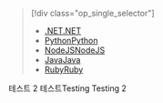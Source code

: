 > [!div class="op_single_selector"]
> * [<span data-ttu-id="ffb4b-101">.NET</span><span class="sxs-lookup"><span data-stu-id="ffb4b-101">.NET</span></span>](../articles/active-directory-b2c/active-directory-b2c-devquickstarts-graph-dotnet.md)
> * [<span data-ttu-id="ffb4b-102">Python</span><span class="sxs-lookup"><span data-stu-id="ffb4b-102">Python</span></span>](active-directory-b2c-devquickstarts-graph-python.md)
> * [<span data-ttu-id="ffb4b-103">NodeJS</span><span class="sxs-lookup"><span data-stu-id="ffb4b-103">NodeJS</span></span>](active-directory-b2c-devquickstarts-graph-nodeJS.md)
> * [<span data-ttu-id="ffb4b-104">Java</span><span class="sxs-lookup"><span data-stu-id="ffb4b-104">Java</span></span>](active-directory-b2c-devquickstarts-graph-java.md)
> * [<span data-ttu-id="ffb4b-105">Ruby</span><span class="sxs-lookup"><span data-stu-id="ffb4b-105">Ruby</span></span>](active-directory-b2c-devquickstarts-graph-ruby.md)
> 
> 
<span data-ttu-id="ffb4b-106">테스트 2 테스트</span><span class="sxs-lookup"><span data-stu-id="ffb4b-106">Testing Testing 2</span></span>
